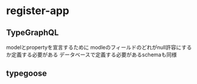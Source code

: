 # register-app

## TypeGraphQL

modelとpropertyを宣言するために
modleのフィールドのどれがnull許容にするか定義する必要がある
データベースで定義する必要があるschemaも同様



## typegoose
